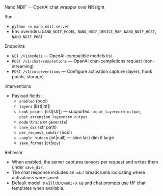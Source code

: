 Nano NDIF — OpenAI chat wrapper over NNsight

Run
- `python -m nano_ndif.server`
- Env overrides: `NANO_NDIF_MODEL`, `NANO_NDIF_DEVICE_MAP`, `NANO_NDIF_HOST`, `NANO_NDIF_PORT`

Endpoints
- `GET /v1/models` — OpenAI-compatible models list
- `POST /v1/chat/completions` — OpenAI chat-completions request (non-streaming)
- `POST /v1/interventions` — Configure activation capture (layers, hook points, storage)

Interventions
- Payload fields:
  - `enabled` (bool)
  - `layers` (list[int])
  - `hook_points` (list[str]) — supported: `input_layernorm.output`, `post_attention_layernorm.output`
  - `mode` (`trace` or `generate`)
  - `save_dir` (str path)
  - `per_request_subdir` (bool)
  - `sample_hidden` (int|null) — slice last dim if large
  - `save_format` (`pt`|`npy`)

Behavior
- When enabled, the server captures tensors per request and writes them under `save_dir`.
- The chat response includes an `ndif` breadcrumb indicating where activations were saved.
- Default model is `willcb/Qwen3-0.6B` and chat prompts use HF chat templates when available.

